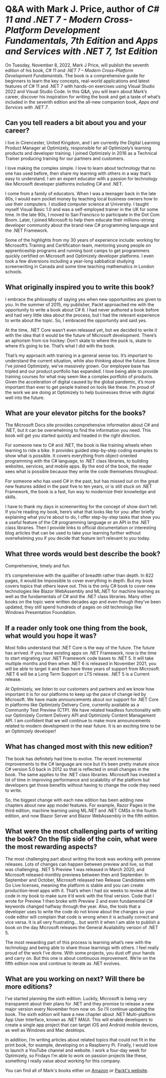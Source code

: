 # Q&A with Mark J. Price, author of *C# 11 and .NET 7 - Modern Cross-Platform Development Fundamentals, 7th Edition* and *Apps and Services with .NET 7, 1st Edition*

On Tuesday, November 8, 2022, Mark J Price, will publish the seventh edition of his book, *C# 11 and .NET 7 – Modern Cross-Platform Development Fundamentals*. 
The book is a comprehensive guide for beginners to learn the key concepts, real-world applications and latest features of C# 11 and .NET 7 with hands-on exercises 
using Visual Studio 2022 and Visual Studio Code. In this Q&A, you will learn about Mark’s career, discover his inspiration for writing the book and get a taste of 
what’s included in the seventh edition and the all-new companion book, *Apps and Services with .NET 7*.

## Can you tell readers a bit about you and your career?

I live in Cirencester, United Kingdom, and I am currently the Digital Learning Product Manager at Optimizely, responsible for all Optimizely’s learning products 
and developer training. I joined Optimizely in 2016 as a Technical Trainer producing training for our partners and customers.

I love making the complex simple. I love to learn about technology that no one has used before, then share my learning with others in a way that’s easy to 
understand. I am an expert educator with a passion for technology like Microsoft developer platforms including C# and .NET.

I come from a family of educators. When I was a teenager back in the late 80s, I would earn pocket money by teaching local business owners how to use their 
computers. I studied computer science at University. I taught myself Visual Basic 1.0 and was a self-employed trainer in the UK for some time. In the late 90s, 
I moved to San Francisco to participate in the Dot Com Boom. Later, I joined Microsoft to help them educate their millions-strong developer community about the 
brand new C# programming language and the .NET Framework.

Some of the highlights from my 30 years of experience include: working for Microsoft’s Training and Certification team, mentoring young people on apprenticeship 
programs and running boot camps to get programmers quickly certified on Microsoft and Optimizely developer platforms. I even took a few diversions including a 
year-long sabbatical studying screenwriting in Canada and some time teaching mathematics in London schools.

## What originally inspired you to write this book?

I embrace the philosophy of saying yes when new opportunities are given to you. In the summer of 2015, my publisher, Packt approached me with the opportunity 
to write a book about C# 6. I had never authored a book before and had very little idea about the process, but I had the relevant experience to write about 
the topic. So, I embraced the opportunity and said yes.

At the time, .NET Core wasn’t even released yet, but we decided to write it with the idea that it would be the future of Microsoft development. There’s an 
aphorism from ice hockey: Don’t skate to where the puck is, skate to where it’s going to be. That’s what I did with the book.

That’s my approach with training in a general sense too. It’s important to understand the current situation, while also thinking about the future. Since 
I’ve joined Optimizely, we’ve massively grown. Our employee base has tripled and our product portfolio has expanded. I love being able to provide training 
courses for what may seem like a complex portfolio of products. Given the acceleration of digital caused by the global pandemic, it’s more important than 
ever to get people trained on tools like these. I’m proud of the work we are doing at Optimizely to help businesses thrive with digital well into the future.

## What are your elevator pitchs for the books?

The Microsoft Docs site provides comprehensive information about C# and .NET, but it can be overwhelming to find the information you need. This book will 
get you started quickly and headed in the right direction.

For someone new to C# and .NET, the book is like training wheels when learning to ride a bike. It provides guided step-by-step coding examples to show what 
is possible. It covers everything from object-oriented programming with the C# language, to .NET class libraries, to building websites, services, and mobile 
apps. By the end of the book, the reader sees what is possible because they write the code themselves throughout.

For someone who has used C# in the past, but has missed out on the great new features added in the past five to ten years, or is still stuck on .NET Framework, 
the book is a fast, fun way to modernize their knowledge and skills.

I have to thank my days in screenwriting for the concept of show don’t tell. If you’re reading my book, here’s what that looks like for you: after briefly 
explaining what you’re about to do, I offer step-by-step tasks that show you a useful feature of the C# programming language or an API in the .NET class 
libraries. Then I provide links to official documentation or interesting blog articles that can be used to take your learning further without overwhelming 
you if you decide that feature isn’t relevant to you today.

## What three words would best describe the book? 

Comprehensive, timely and fun.

It’s comprehensive with the qualifier of breadth rather than depth. In 822 pages, it would be impossible to cover everything in depth. But my book covers 
topics that others leave out. This is the only C# book to cover new technologies like Blazor WebAssembly and ML.NET for machine learning as well as the 
fundamentals of C# and the .NET class libraries. Many other books on the topic were written decades ago and even though they’ve been updated, they still 
spend hundreds of pages on old technology like Windows Presentation Foundation.

## If a reader only took one thing from the book, what would you hope it was? 

Most folks understand that .NET Core is the way of the future. The future has arrived. If you have existing apps on .NET Framework, now is the time to 
start migrating your .NET Framework code bases to .NET 5. It will take multiple months and then when .NET 6 is released in November 2021, you will be 
able to target it and then have three years of support from Microsoft. .NET 6 will be a Long Term Support or LTS release. .NET 5 is a Current release.

At Optimizely, we listen to our customers and partners and we know how important it is for our platforms to keep up the pace of change led by Microsoft. 
We have made announcements about our support for .NET Core in platforms like Optimizely Delivery Core, currently available as a Community Test Preview 
(CTP). We have related headless functionality with our Optimizely Content Delivery API and Optimizely Content Management API. I am confident that we 
will continue to make more announcements related to modern development in the near future. It is an exciting time to be an Optimizely developer! 

## What has changed most with this new edition?

The book has definitely had time to evolve. The recent incremental improvements to the C# language are nice but it’s been pretty mature since C# version 
5.0 back in 2012 so that is reflected in small changes in the book. The same applies to the .NET class libraries. Microsoft has invested a lot of time in 
improving performance and scalability of the platform but developers get those benefits without having to change the code they need to write.

So, the biggest change with each new edition has been adding new chapters about new app model features. For example, Razor Pages in the third edition, 
machine learning using ML.NET and .NET CMSs in the fourth edition, and now Blazor Server and Blazor WebAssembly in the fifth edition.

## What were the most challenging parts of writing the book? On the flip side of the coin, what were the most rewarding aspects?

The most challenging part about writing the book was working with preview releases. Lots of changes can happen between preview and live, so that was 
challenging. .NET 5 Preview 1 was released in March 2020, and Microsoft released monthly previews between then and September. In September and October, 
Microsoft released two Release Candidates with Go Live licenses, meaning the platform is stable and you can create production-level apps with it. That’s 
when I had six weeks to review all the code in my book to make sure it’d work with the final version. Code that I wrote for Preview 1 then broke with 
Preview 2 and even fundamental C# keywords changed halfway through the year. Also, the tools that a developer uses to write the code do not know about 
the changes so your code editor will complain that code is wrong when it is actually correct and vice versa. It is all very frustrating… but worth it 
when I am able to publish a book on the day Microsoft releases the General Availability version of .NET 5.

The most rewarding part of this process is learning what’s new with the technology and being able to share those learnings with others. I feel really 
proud of the work I’ve done. With some projects, you dust off your hands and carry on. But this one is about continuous improvement. We’re on the fifth 
edition now and continue to iterate as .NET evolves.

## What are you working on next? Will there be more editions?

I’ve started planning the sixth edition. Luckily, Microsoft is being very transparent about their plans for .NET and they promise to release a new major 
version every November from now on. So I’ll continue updating the book. The sixth edition will have a new chapter about .NET Multi-platform App User 
Interface, known as .NET MAUI. This will enable developers to create a single app project that can target iOS and Android mobile devices, as well as 
Windows and Mac desktops.

In addition, I’m writing articles about related topics that could not fit in the print book, for example, developing on a Raspberry Pi. Finally, I 
would love to launch a YouTube channel and website. I work a four-day week for Optimizely, so Fridays I’m able to work on passion projects like these, 
something I really value about working for this company.

You can find all of Mark's books either on [Amazon](https://www.amazon.com/Mark-J-Price/e/B071DW3QGN/) or 
[Packt's website](https://subscription.packtpub.com/search?query=mark+j.+price).
